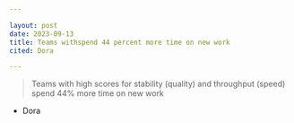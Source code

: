 ```yaml
---

layout: post
date: 2023-09-13
title: Teams withspend 44 percent more time on new work
cited: Dora

---
```


> Teams with high scores for stability (quality) and throughput (speed) spend 44% more time on new work

- Dora